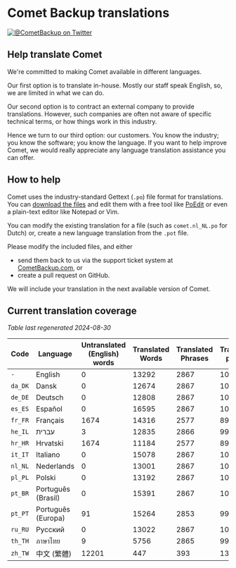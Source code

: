 # Comet Backup translations

[![@CometBackup on Twitter](https://img.shields.io/badge/twitter-%40CometBackup-blue.svg?style=flat)](https://twitter.com/CometBackup)

## Help translate Comet

We're committed to making Comet available in different languages.

Our first option is to translate in-house. Mostly our staff speak English, so, we are limited in what we can do.

Our second option is to contract an external company to provide translations. However, such companies are often not aware of specific technical terms, or how things work in this industry.

Hence we turn to our third option: our customers. You know the industry; you know the software; you know the language. If you want to help improve Comet, we would really appreciate any language translation assistance you can offer.

## How to help

Comet uses the industry-standard Gettext (`.po`) file format for translations. You can [download the files](https://github.com/CometBackup/translations/archive/master.zip) and edit them with a free tool like [PoEdit](https://poedit.net/) or even a plain-text editor like Notepad or Vim.

You can modify the existing translation for a file (such as `comet.nl_NL.po` for Dutch) or, create a new language translation from the `.pot` file.

Please modify the included files, and either 
- send them back to us via the support ticket system at [CometBackup.com](https://cometbackup.com/), or
- create a pull request on GitHub.

We will include your translation in the next available version of Comet.

## Current translation coverage

*Table last regenerated 2024-08-30*

|Code    |Language              |Untranslated (English) words |Translated Words |Translated Phrases |Translation percent
|--------|----------------------|-----------------------------|-----------------|-------------------|--------------------
|`-`     |English               |0                            |13292            |2867               |  100.00
|`da_DK` |Dansk‬                |0                            |12674            |2867               |  100.00
|`de_DE` |Deutsch               |0                            |12808            |2867               |  100.00
|`es_ES` |Español               |0                            |16595            |2867               |  100.00
|`fr_FR` |Français              |1674                         |14316            |2577               |   89.88
|`he_IL` |עברית‬                 |3                            |12835            |2866               |   99.97
|`hr_HR` |Hrvatski              |1674                         |11184            |2577               |   89.88
|`it_IT` |Italiano              |0                            |15078            |2867               |  100.00
|`nl_NL` |Nederlands            |0                            |13001            |2867               |  100.00
|`pl_PL` |Polski                |0                            |13192            |2867               |  100.00
|`pt_BR` |Português (Brasil)    |0                            |15391            |2867               |  100.00
|`pt_PT` |Português (Europa)    |91                           |15264            |2853               |   99.51
|`ru_RU` |Русский               |0                            |13022            |2867               |  100.00
|`th_TH` |ภาษาไทย‬              |9                            |5756             |2865               |   99.93
|`zh_TW` |中文 (繁體)               |12201                        |447              |393                |   13.71

